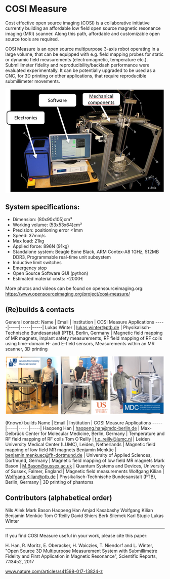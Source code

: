 # COSI Measure
Cost effective open source imaging (COSI) is a collaborative initiative currently building an affordable low field open source magnetic resonance imaging (MRI) scanner. Along this path, affordable and customizable open source tools are required. 

COSI Measure is an open source multipurpose 3-axis robot operating in a large volume, that can be equipped with e.g. field mapping probes for static or dynamic field measurements (electromagnetic, temperature etc.). Submillimeter fidelity and reproducibility/backlash performance were evaluated experimentally. It can be potentially upgraded to be used as a CNC, for 3D printing or other applications, that require reproducible submillimeter movements.

![Photograph of COSI Measure](/Publications/cosi_measure_photo.jpg)

## System specifications:
* Dimension: (80x90x105)cm³
* Working volume: (53x53x64)cm³
* Precision: positioning error <1mm
* Speed: 37mm/s
* Max load: 21kg
* Applied force: 896N (91kg)
* Standalone system: Beagle Bone Black, ARM Contex-A8 1GHz, 512MB DDR3, Programmable real-time unit subsystem
* Inductive limit switches
* Emergency stop
* Open Source Software GUI (python)
* Estimated material costs: ~2000€

More photos and videos can be found on opensourceimaging.org: https://www.opensourceimaging.org/project/cosi-measure/


## (Re)builds & contacts

General contact:
Name | Email | Institution | COSI Measure Applications
-----|-----|-----|-----|
Lukas Winter | lukas.winter@ptb.de | Physikalisch-Technische Bundesanstalt (PTB), Berlin, Germany | Magnetic field mapping of MR magnets, implant safety measurements, RF field mapping of RF coils using time-domain H- and E-field sensors, Measurements within an MR scanner, 3D printing

![COSI Measure Builds](/Publications/cosi_measure_builds.jpg)

(Known) builds
Name | Email | Institution | COSI Measure Applications
-----|-----|-----|-----|
Haopeng Han | haopeng.han@mdc-berlin.de | Max-Delbrück Center for Molecular Medicine, Berlin, Germany | Temperature and RF field mapping of RF coils
Tom O'Reilly | t.o_reilly@lumc.nl | Leiden University Medical Center (LUMC), Leiden, Netherlands | Magnetic field mapping of low field MR magnets
Benjamin Menküc | benjamin.menkuec@fh-dortmund.de | University of Applied Sciences, Dortmund, Germany | Magnetic field mapping of low field MR magnets
Mark Bason | M.Bason@sussex.ac.uk | Quantum Systems and Devices, University of Sussex, Falmer, England | Magnetic field measurements
Wolfgang Kilian | Wolfgang.Kilian@ptb.de | Physikalisch-Technische Bundesanstalt (PTB), Berlin, Germany | 3D printing of phantoms


## Contributors (alphabetical order)
Nils Allek
Mark Bason
Haopeng Han
Amjad Kasabashy
Wolfgang Kilian
Benjamin Menküc
Tom O'Reilly
David Shiers
Berk Silemek
Karl Stupic
Lukas Winter

____________________________________________________
If you find COSI Measure useful in your work, please cite this paper:

H. Han, R. Moritz, E. Oberacker, H. Waiczies, T. Niendorf and L. Winter, "Open 
Source 3D Multipurpose Measurement System with Submillimetre Fidelity and First
Application in Magnetic Resonance", Scientific Reports, 7:13452, 2017

www.nature.com/articles/s41598-017-13824-z 
